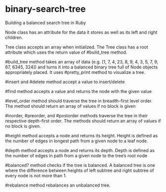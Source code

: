 # binary-search-tree
Building a balanced search tree in Ruby

Node class has an attribute for the data it stores as well as its left and right children.

Tree class accepts an array when initialized. 
The Tree class has a root attribute which uses the return value of #build_tree method.

#build_tree method takes an array of data (e.g. [1, 7, 4, 23, 8, 9, 4, 3, 5, 7, 9, 67, 6345, 324]) 
and turns it into a balanced binary tree full of Node objects appropriately placed.
It uses #pretty_print method to visualize a tree.

#insert and #delete method accept a value to insert/delete

#find method accepts a value and returns the node with the given value

#level_order method should traverse the tree in breadth-first level order. The method should return an array of values if no block is given

#inorder, #preorder, and #postorder methods traverse the tree in their respective depth-first order. The methods should return an array of values if no block is given.

#height method accepts a node and returns its height. Height is defined as the number of edges in longest path from a given node to a leaf node.

#depth method accepts a node and returns its depth. Depth is defined as the number of edges in path from a given node to the tree’s root node

#balanced? method checks if the tree is balanced. A balanced tree is one where the difference between heights of left subtree and right subtree of every node is not more than 1.

#rebalance method rebalances an unbalanced tree.